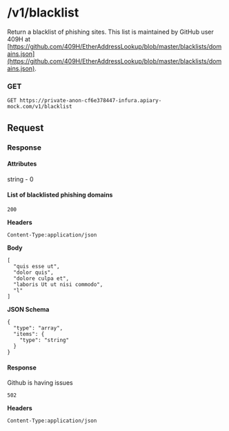# /v1/blacklist

Return a blacklist of phishing sites. This list is maintained by GitHub user 409H at [https://github.com/409H/EtherAddressLookup/blob/master/blacklists/domains.json](https://github.com/409H/EtherAddressLookup/blob/master/blacklists/domains.json).

### GET

`GET https://private-anon-cf6e378447-infura.apiary-mock.com/v1/blacklist`

## Request

### Response

#### Attributes

string - 0

#### List of blacklisted phishing domains

`200`

**Headers**

`Content-Type:application/json`

**Body**

```
[
  "quis esse ut",
  "dolor quis",
  "dolore culpa et",
  "laboris Ut ut nisi commodo",
  "l"
]
```

**JSON Schema**

```
{
  "type": "array",
  "items": {
    "type": "string"
  }
}
```

#### Response

Github is having issues

`502`

**Headers**

`Content-Type:application/json`
